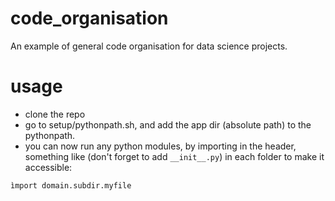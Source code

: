 # code_organisation
An example of general code organisation for data science projects. 

# usage
- clone the repo
- go to setup/pythonpath.sh, and add the app dir (absolute path) to the pythonpath.
- you can now run any python modules, by importing in the header, something like (don't forget to add `__init__.py`) in each folder to make it accessible:

`ìmport domain.subdir.myfile`